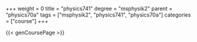 +++
weight = 0
title = "physics741"
degree = "msphysik2"
parent = "physics70a"
tags = ["msphysik2", "physics741", "physics70a"]
categories = ["course"]
+++

{{< genCoursePage >}}
